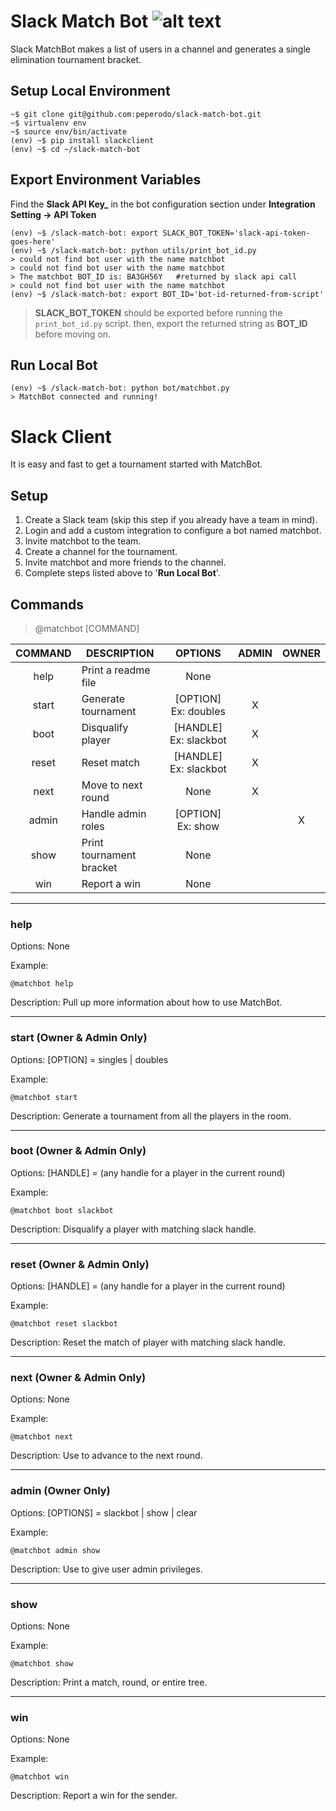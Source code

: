 # Slack Match Bot ![alt text](https://github.com/peperodo/slack-match-bot/blob/match-dev/img/mei.jpg "Logo Title Text 1")
Slack MatchBot makes a list of users in a channel and generates a single elimination tournament bracket.

## Setup Local Environment
```
~$ git clone git@github.com:peperodo/slack-match-bot.git
~$ virtualenv env
~$ source env/bin/activate
(env) ~$ pip install slackclient
(env) ~$ cd ~/slack-match-bot
```
## Export Environment Variables
Find the **Slack API Key_** in the bot configuration section under **Integration Setting -> API Token**
```
(env) ~$ /slack-match-bot: export SLACK_BOT_TOKEN='slack-api-token-goes-here'
(env) ~$ /slack-match-bot: python utils/print_bot_id.py
> could not find bot user with the name matchbot
> could not find bot user with the name matchbot
> The matchbot BOT_ID is: BA3GH56Y   #returned by slack api call
> could not find bot user with the name matchbot
(env) ~$ /slack-match-bot: export BOT_ID='bot-id-returned-from-script'
```
> **SLACK_BOT_TOKEN** should be exported before running the `print_bot_id.py` script.
> then, export the returned string as **BOT_ID** before moving on.

## Run Local Bot
```
(env) ~$ /slack-match-bot: python bot/matchbot.py
> MatchBot connected and running!
```
# Slack Client
It is easy and fast to get a tournament started with MatchBot.

## Setup
1. Create a Slack team (skip this step if you already have a team in mind).
2. Login and add a custom integration to configure a bot named matchbot.
3. Invite matchbot to the team.
4. Create a channel for the tournament.
5. Invite matchbot and more friends to the channel.
6. Complete steps listed above to '**Run Local Bot**'.


## Commands
> @matchbot [COMMAND] 

|COMMAND|DESCRIPTION                 |OPTIONS                       | ADMIN | OWNER |
|:-----:|----------------------------|:----------------------------:|:-----:|:-----:|
|help   |Print a readme file         |None                          |       |       |
|start  |Generate tournament         |[OPTION]  Ex: doubles         |X      |       |
|boot   |Disqualify player           |[HANDLE]  Ex: slackbot        |X      |       |
|reset  |Reset match                 |[HANDLE]  Ex: slackbot        |X      |       |
|next   |Move to next round          |None                          |X      |       |
|admin  |Handle admin roles          |[OPTION]  Ex: show            | 	    |X      |
|show   |Print tournament bracket    |None                          |       |       |
|win    |Report a win                |None                          |       |       |

---
### help
Options: None

Example:
```
@matchbot help
```

Description: Pull up more information about how to use MatchBot.

---
### start (Owner & Admin Only)
Options: [OPTION] = singles | doubles

Example:
```
@matchbot start
```

Description: Generate a tournament from all the players in the room.

---
### boot (Owner & Admin Only)
Options: [HANDLE] = (any handle for a player in the current round)

Example:
```
@matchbot boot slackbot
```

Description: Disqualify a player with matching slack handle.

---
### reset (Owner & Admin Only)
Options: [HANDLE] = (any handle for a player in the current round)

Example:
```
@matchbot reset slackbot
```

Description: Reset the match of player with matching slack handle.

---
### next (Owner & Admin Only)
Options: None

Example:
```
@matchbot next
```

Description: Use to advance to the next round.

---
### admin (Owner Only)
Options: [OPTIONS] = slackbot | show | clear

Example:
```
@matchbot admin show
```

Description: Use to give user admin privileges.

---
### show
Options: None

Example:
```
@matchbot show
```

Description: Print a match, round, or entire tree.

---
### win
Options: None

Example:
```
@matchbot win
```

Description: Report a win for the sender.
